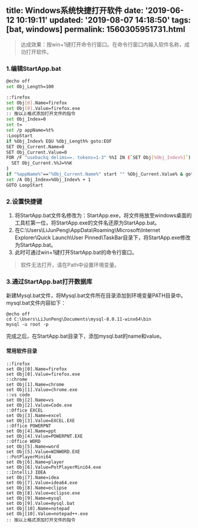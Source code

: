 title: Windows系统快捷打开软件
date: '2019-06-12 10:19:11'
updated: '2019-08-07 14:18:50'
tags: [bat, windows]
permalink: 1560305951731.html
---
> 达成效果：按win+1键打开命令行窗口。在命令行窗口内输入软件名称，成功打开软件。

### 1.编辑StartApp.bat
```bash
@echo off
set Obj_Length=100

::firefox
set Obj[0].Name=firefox
set Obj[0].Value=firefox.exe
:: 按以上格式添加打开文件的指令
set Obj_Index=0
set t=
set /p appName=%t%
:LoopStart
if %Obj_Index% EQU %Obj_Length% goto:EOF
SET Obj_Current.Name=0
SET Obj_Current.Value=0
FOR /F "usebackq delims==. tokens=1-3" %%I IN (`SET Obj[%Obj_Index%]`) DO (
  SET Obj_Current.%%J=%%K
)
if "%appName%"=="%Obj_Current.Name%" start "" %Obj_Current.Value% & goto:eof
set /A Obj_Index=%Obj_Index% + 1
GOTO LoopStart

```


### 2.设置快捷键

1. 将StartApp.bat文件名修改为：StartApp.exe，将文件拖放至windows桌面的工具栏第一位，将StartApp.exe的文件名还原为StartApp.bat。
2. 在C:\Users\LiJunPeng\AppData\Roaming\Microsoft\Internet Explorer\Quick Launch\User Pinned\TaskBar目录下，将StartApp.exe修改为StartApp.bat。
3. 此时可通过win+1键打开StartApp.bat的命令行窗口。

> 软件无法打开，请在Path中设置环境变量。

### 3.通过StartApp.bat打开数据库

新建Mysql.bat文件，将Mysql.bat文件所在目录添加到环境变量PATH目录中。mysql.bat文件内容如下：
```
@echo off
cd C:\Users\LiJunPeng\Documents\mysql-8.0.11-winx64\bin
mysql -u root -p
```
完成之后，在StartApp.bat目录下，添加mysql.bat的name和value。





####  常用软件目录
```
::firefox
set Obj[0].Name=firefox
set Obj[0].Value=firefox.exe
::chrome
set Obj[1].Name=chrome
set Obj[1].Value=chrome.exe
::vs code
set Obj[2].Name=vs
set Obj[2].Value=Code.exe
::Office EXCEL
set Obj[3].Name=excel
set Obj[3].Value=EXCEL.EXE
::Office POWERPNT
set Obj[4].Name=ppt
set Obj[4].Value=POWERPNT.EXE
::Office WORD
set Obj[5].Name=word
set Obj[5].Value=WINWORD.EXE
::PotPlayerMini64
set Obj[6].Name=player
set Obj[6].Value=PotPlayerMini64.exe
::IntelliJ IDEA
set Obj[7].Name=idea
set Obj[7].Value=idea64.exe
set Obj[8].Name=eclipse
set Obj[8].Value=eclipse.exe
set Obj[9].Name=mysql
set Obj[9].Value=mysql.bat
set Obj[10].Name=notepad
set Obj[10].Value=notepad++.exe
:: 按以上格式添加打开文件的指令

```